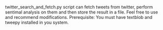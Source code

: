 twitter_search_and_fetch.py script can fetch tweets from twitter, perform sentimal analysis on them and then store the result in a file. Feel free to use and recommend modifications. 
Prerequisite: You must have textblob and tweepy installed in you system.
